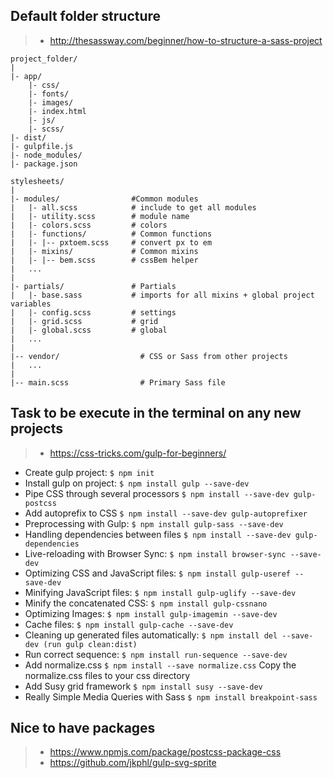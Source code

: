 ## Default folder structure ##

> * http://thesassway.com/beginner/how-to-structure-a-sass-project

    project_folder/
    |
    |- app/
        |- css/
        |- fonts/
        |- images/
        |- index.html
        |- js/
        |- scss/
    |- dist/
    |- gulpfile.js
    |- node_modules/
    |- package.json

    stylesheets/
    |
    |- modules/                #Common modules
    |   |- all.scss            # include to get all modules
    |   |- utility.scss        # module name
    |   |- colors.scss         # colors
    |   |- functions/          # Common functions
    |   |- |-- pxtoem.scss     # convert px to em
    |   |- mixins/             # Common mixins
    |   |- |-- bem.scss        # cssBem helper
    |   ...
    |
    |- partials/               # Partials
    |   |- base.sass           # imports for all mixins + global project variables
    |   |- config.scss         # settings
    |   |- grid.scss           # grid
    |   |- global.scss         # global
    |   ...
    |
    |-- vendor/                  # CSS or Sass from other projects
    |   ...
    |
    |-- main.scss                # Primary Sass file


## Task to be execute in the terminal on any new projects ##

> * https://css-tricks.com/gulp-for-beginners/

* Create gulp project:                             `$ npm init`
* Install gulp on project:                         `$ npm install gulp --save-dev`
* Pipe CSS through several processors              `$ npm install --save-dev gulp-postcss`
* Add autoprefix to CSS                            `$ npm install --save-dev gulp-autoprefixer`
* Preprocessing with Gulp:                         `$ npm install gulp-sass --save-dev`
* Handling dependencies between files              `$ npm install --save-dev gulp-dependencies`
* Live-reloading with Browser Sync:                `$ npm install browser-sync --save-dev`
* Optimizing CSS and JavaScript files:             `$ npm install gulp-useref --save-dev`
* Minifying JavaScript files:                      `$ npm install gulp-uglify --save-dev`
* Minify the concatenated CSS:                     `$ npm install gulp-cssnano`
* Optimizing Images:                               `$ npm install gulp-imagemin --save-dev`
* Cache files:                                     `$ npm install gulp-cache --save-dev`
* Cleaning up generated files automatically:       `$ npm install del --save-dev (run gulp clean:dist)`
* Run correct sequence:                            `$ npm install run-sequence --save-dev`
* Add normalize.css                                `$ npm install --save normalize.css` Copy the normalize.css files to your css directory
* Add Susy grid framework                          `$ npm install susy --save-dev`
* Really Simple Media Queries with Sass            `$ npm install breakpoint-sass`


## Nice to have packages ##
> * https://www.npmjs.com/package/postcss-package-css
> * https://github.com/jkphl/gulp-svg-sprite
